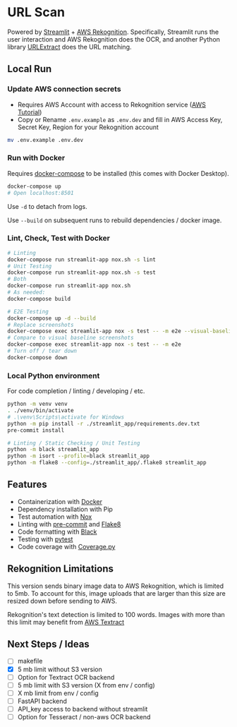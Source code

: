 # URL Scan

Powered by [Streamlit](https://docs.streamlit.io/) + [AWS Rekognition](https://docs.aws.amazon.com/rekognition/latest/dg/text-detection.html).
Specifically, Streamlit runs the user interaction and AWS Rekognition does the OCR, and another Python library [URLExtract](https://urlextract.readthedocs.io/en/latest/index.html) does the URL matching.

## Local Run

### Update AWS connection secrets

- Requires AWS Account with access to Rekognition service ([AWS Tutorial](https://docs.aws.amazon.com/rekognition/latest/dg/setting-up.html))
- Copy or Rename `.env.example` as `.env.dev` and fill in AWS Access Key, Secret Key, Region for your Rekognition account

```sh
mv .env.example .env.dev
```

### Run with Docker

Requires [docker-compose](https://docs.docker.com/compose/install/) to be installed (this comes with Docker Desktop).

```sh
docker-compose up
# Open localhost:8501
```

Use `-d` to detach from logs.

Use `--build` on subsequent runs to rebuild dependencies / docker image.

### Lint, Check, Test with Docker

```sh
# Linting
docker-compose run streamlit-app nox.sh -s lint
# Unit Testing
docker-compose run streamlit-app nox.sh -s test
# Both
docker-compose run streamlit-app nox.sh
# As needed:
docker-compose build

# E2E Testing
docker-compose up -d --build
# Replace screenshots
docker-compose exec streamlit-app nox -s test -- -m e2e --visual-baseline
# Compare to visual baseline screenshots
docker-compose exec streamlit-app nox -s test -- -m e2e
# Turn off / tear down
docker-compose down
```

### Local Python environment

For code completion / linting / developing / etc.

```sh
python -m venv venv
. ./venv/bin/activate
# .\venv\Scripts\activate for Windows
python -m pip install -r ./streamlit_app/requirements.dev.txt
pre-commit install

# Linting / Static Checking / Unit Testing
python -m black streamlit_app
python -m isort --profile=black streamlit_app
python -m flake8 --config=./streamlit_app/.flake8 streamlit_app
```

## Features

- Containerization with [Docker](https://docs.docker.com/)
- Dependency installation with Pip
- Test automation with [Nox](https://nox.thea.codes/en/stable/index.html)
- Linting with [pre-commit](https://pre-commit.com/) and [Flake8](https://flake8.pycqa.org/en/latest/)
- Code formatting with [Black](https://black.readthedocs.io/en/stable/)
- Testing with [pytest](https://docs.pytest.org/en/6.2.x/getting-started.html)
- Code coverage with [Coverage.py](https://coverage.readthedocs.io/en/6.2/)


## Rekognition Limitations

This version sends binary image data to AWS Rekognition, which is limited to 5mb.
To account for this, image uploads that are larger than this size are resized down before sending to AWS.

Rekognition's text detection is limited to 100 words.
Images with more than this limit may benefit from [AWS Textract](https://aws.amazon.com/textract/)


## Next Steps / Ideas

- [ ] makefile
- [x] 5 mb limit without S3 version
- [ ] Option for Textract OCR backend
- [ ] 5 mb limit with S3 version (X from env / config)
- [ ] X mb limit from env / config
- [ ] FastAPI backend
- [ ] API_key access to backend without streamlit
- [ ] Option for Tesseract / non-aws OCR backend
